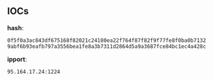 
## IOCs

__hash__:

```text
0f5f0a3ac843df675168f82021c24180ea22f764f87f82f9f77fe8f0ba0b7132
9abf6b93eafb797a3556bea1fe8a3b7311d2864d5a9a3687fce84bc1ec4a428c
```
__ipport__:

```text
95.164.17.24:1224
```
